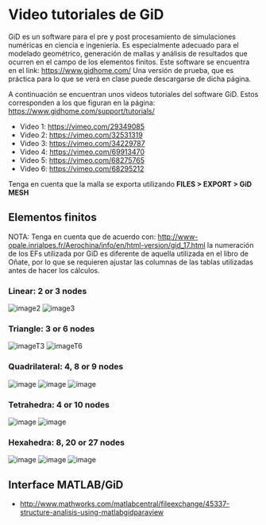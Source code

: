 # Video tutoriales de GiD

GiD es un software para el pre y post procesamiento de simulaciones numéricas en ciencia e ingeniería. Es especialmente adecuado para el modelado geométrico, generación de mallas y análisis de resultados que ocurren en el campo de los elementos finitos. Este software se encuentra en el link: https://www.gidhome.com/ Una versión de prueba, que es práctica para lo que se verá en clase puede descargarse de dicha página.

A continuación se encuentran unos videos tutoriales del software GiD. Estos corresponden a los que figuran en la página: https://www.gidhome.com/support/tutorials/


* Video 1: https://vimeo.com/29349085
* Video 2: https://vimeo.com/32531319
* Video 3: https://vimeo.com/34229787
* Video 4: https://vimeo.com/69913470
* Video 5: https://vimeo.com/68275765
* Video 6: https://vimeo.com/68295212

Tenga en cuenta que la malla se exporta utilizando **FILES > EXPORT > GiD MESH**

## Elementos finitos

NOTA: Tenga en cuenta que de acuerdo con: http://www-opale.inrialpes.fr/Aerochina/info/en/html-version/gid_17.html la numeración de los EFs utilizada por GiD es diferente de aquella utilizada en el libro de Oñate, por lo que se requieren ajustar las columnas de las tablas utilizadas antes de hacer los cálculos.

### Linear: 2 or 3 nodes

![image2](http://www-opale.inrialpes.fr/Aerochina/info/en/html-version/images/linea2.gif)
![image3](http://www-opale.inrialpes.fr/Aerochina/info/en/html-version/images/linea3.gif)


### Triangle: 3 or 6 nodes

![imageT3](http://www-opale.inrialpes.fr/Aerochina/info/en/html-version/images/triang3.gif)
![imageT6](http://www-opale.inrialpes.fr/Aerochina/info/en/html-version/images/triang6.gif)


### Quadrilateral: 4, 8 or 9 nodes

![image](http://www-opale.inrialpes.fr/Aerochina/info/en/html-version/images/cuad4.gif)
![image](http://www-opale.inrialpes.fr/Aerochina/info/en/html-version/images/cuad8.gif)
![image](http://www-opale.inrialpes.fr/Aerochina/info/en/html-version/images/cuad9.gif)


### Tetrahedra: 4 or 10 nodes

![image](http://www-opale.inrialpes.fr/Aerochina/info/en/html-version/images/tetra4.gif)
![image](http://www-opale.inrialpes.fr/Aerochina/info/en/html-version/images/tetra10.gif)

### Hexahedra: 8, 20 or 27 nodes

![image](http://www-opale.inrialpes.fr/Aerochina/info/en/html-version/images/hexa8.gif)
![image](http://www-opale.inrialpes.fr/Aerochina/info/en/html-version/images/hexa20.gif)
![image](http://www-opale.inrialpes.fr/Aerochina/info/en/html-version/images/hexa27.gif)

## Interface MATLAB/GiD
* http://www.mathworks.com/matlabcentral/fileexchange/45337-structure-analisis-using-matlabgidparaview